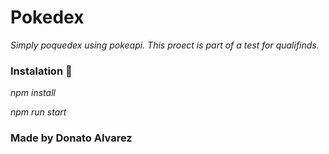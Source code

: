 # Pokedex

_Simply poquedex using pokeapi. This proect is part of a test for qualifinds._

### Instalation  🔧

_npm install_

_npm run start_


### Made by Donato Alvarez

